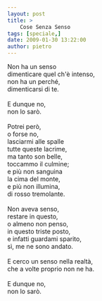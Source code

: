 ```yaml
---
layout: post
title: >
    Cose Senza Senso
tags: [speciale,]
date: 2009-01-30 13:22:00
author: pietro
---
```

Non ha un senso<br/>dimenticare quel ch'è intenso,<br/>non ha un perché,<br/>dimenticarsi di te.<br/><br/>E dunque no,<br/>non lo sarò.<br/><br/>Potrei però,<br/>o forse no,<br/>lasciarmi alle spalle<br/>tutte queste lacrime,<br/>ma tanto son belle,<br/>toccammo il culmine;<br/>e più non sanguina<br/>la cima del monte,<br/>e più non illumina,<br/>di rosso tremolante.<br/><br/>Non aveva senso,<br/>restare in questo,<br/>o almeno non penso,<br/>in questo triste posto,<br/>e infatti guardami sparito,<br/>sì, me ne sono andato.<br/><br/>E cerco un senso nella realtà,<br/>che a volte proprio non ne ha.<br/><br/>E dunque no,<br/>non lo sarò.
